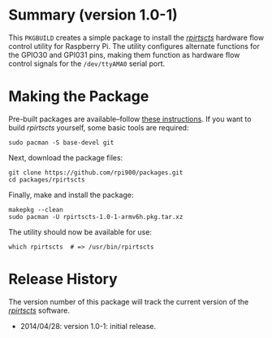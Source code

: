 Summary (version 1.0-1)
=========================

This `PKGBUILD` creates a simple package to install the [*rpirtscts*](https://github.com/mholling/rpirtscts) hardware flow control utility for Raspberry Pi. The utility configures alternate functions for the GPIO30 and GPI031 pins, making them function as hardware flow control signals for the `/dev/ttyAMA0` serial port.

Making the Package
==================

Pre-built packages are available&ndash;follow [these instructions](../README.md#package-repository). If you want to build *rpirtscts* yourself, some basic tools are required:

    sudo pacman -S base-devel git

Next, download the package files:

    git clone https://github.com/rpi900/packages.git
    cd packages/rpirtscts

Finally, make and install the package:

    makepkg --clean
    sudo pacman -U rpirtscts-1.0-1-armv6h.pkg.tar.xz

The utility should now be available for use:

    which rpirtscts  # => /usr/bin/rpirtscts

Release History
===============

The version number of this package will track the current version of the [*rpirtscts*](https://github.com/mholling/rpirtscts) software.

* 2014/04/28: version 1.0-1: initial release.
